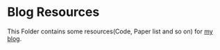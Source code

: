 # Blog Resources

This Folder contains some resources(Code, Paper list and so on) for [my blog](www.hekind.cn).
